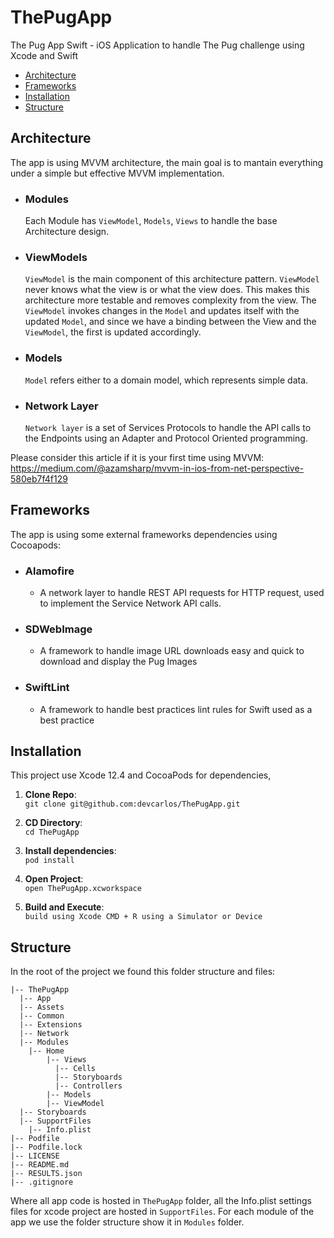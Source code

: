 # ThePugApp
The Pug App Swift - iOS Application to handle The Pug challenge using Xcode and Swift

- [Architecture](#Architecture)
- [Frameworks](#Frameworks)
- [Installation](#Installation)
- [Structure](#Structure)

## Architecture

The app is using MVVM architecture, the main goal is to mantain everything under a simple but effective MVVM implementation.

- ### Modules
    Each Module has `ViewModel`, `Models`, `Views` to handle the base Architecture design.

- ### ViewModels
    `ViewModel` is the main component of this architecture pattern. `ViewModel` never knows what the view is or what the view does. This makes this architecture more testable and removes complexity from the view. 
    The `ViewModel` invokes changes in the `Model` and updates itself with the updated `Model`, and since we have a binding between the View and the `ViewModel`, the first is updated accordingly.

- ### Models
    `Model` refers either to a domain model, which represents simple data.

- ### Network Layer
    `Network layer` is a set of Services Protocols to handle the API calls to the Endpoints using an Adapter and Protocol Oriented programming.

Please consider this article if it is your first time using MVVM:
https://medium.com/@azamsharp/mvvm-in-ios-from-net-perspective-580eb7f4f129

## Frameworks

The app is using some external frameworks dependencies using Cocoapods:

- ### Alamofire 
    - A network layer to handle REST API requests for HTTP request, used to implement the Service Network API calls.

- ### SDWebImage
    - A framework to handle image URL downloads easy and quick to download and display the Pug Images

- ### SwiftLint
    - A framework to handle best practices lint rules for Swift used as a best practice

## Installation

This project use Xcode 12.4 and CocoaPods for dependencies, 

1. **Clone Repo**:             
`git clone git@github.com:devcarlos/ThePugApp.git`

2. **CD Directory**:           
`cd ThePugApp`

3. **Install dependencies**:   
`pod install`

4. **Open Project**:           
`open ThePugApp.xcworkspace`

5. **Build and Execute**:      
`build using Xcode CMD + R using a Simulator or Device`

## Structure
In the root of the project we found this folder structure and files:
```
|-- ThePugApp
  |-- App
  |-- Assets
  |-- Common
  |-- Extensions
  |-- Network
  |-- Modules
    |-- Home
        |-- Views
          |-- Cells
          |-- Storyboards
          |-- Controllers
        |-- Models
        |-- ViewModel
  |-- Storyboards
  |-- SupportFiles
    |-- Info.plist
|-- Podfile
|-- Podfile.lock
|-- LICENSE
|-- README.md
|-- RESULTS.json
|-- .gitignore

```
Where all app code is hosted in `ThePugApp` folder, all the Info.plist settings files for xcode project are hosted in `SupportFiles`. For each module of the app we use the folder structure show it in `Modules` folder.
